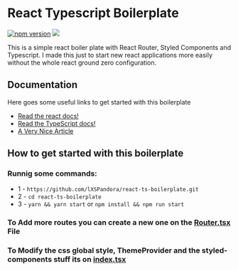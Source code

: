 # React Typescript Boilerplate
[![npm version](https://badge.fury.io/js/react.svg)](https://badge.fury.io/js/react)
<img src="https://cdn-images-1.medium.com/max/1200/1*x6EnTlBhjcyu605VPDysZQ.jpeg"/>

This is a simple react boiler plate with React Router, Styled Components and Typescript. I made this just to start new react applications more easily without the whole react ground zero configuration.

## Documentation

Here goes some useful links to get started with this boilerplate

- [Read the react docs!](https://reactjs.org/)
- [Read the TypeScript docs!](https://www.typescriptlang.org/)
- [A Very Nice Article](https://levelup.gitconnected.com/react-typescript-with-webpack-2fceebb8faf)

## How to get started with this boilerplate

### Runnig some commands:

- 1 - `https://github.com/lXSPandora/react-ts-boilerplate.git`
- 2 - `cd react-ts-boilerplate`
- 3 - `yarn && yarn start` or `npm install && npm run start`

### To Add more routes you can create a new one on the [Router.tsx](https://github.com/lXSPandora/react-ts-boilerplate/blob/master/src/Routing/Router.tsx) File

### To Modify the css global style, ThemeProvider and the styled-components stuff its on [index.tsx](https://github.com/lXSPandora/react-ts-boilerplate/blob/master/src/index.tsx)
